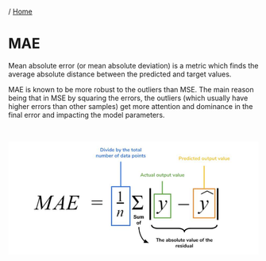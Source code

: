 / [Home](index.md)

# MAE

Mean absolute error (or mean absolute deviation) is a metric which finds the average absolute distance between the predicted and target values.

MAE is known to be more robust to the outliers than MSE. The main reason being that in MSE by squaring the errors, the outliers (which usually have higher errors than other samples) get more attention and dominance in the final error and impacting the model parameters.

<br>

![MAE](images/mae-formula.jpeg "MAE")
<br>
